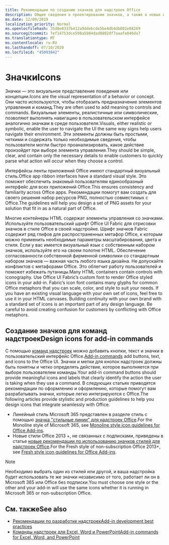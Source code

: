 ```yaml
---
title: Рекомендации по созданию значков для надстроек Office
description: Общие сведения о проектировании значков, а также о новых и однострочных стилях оформления для команд надстроек.
ms.date: 12/09/2019
localization_priority: Normal
ms.openlocfilehash: 35d8e0337b412a9ddebcde5be4db4db802e88269
ms.sourcegitcommit: 7ef14753dce598a5804dad8802df7aaafe046da7
ms.translationtype: MT
ms.contentlocale: ru-RU
ms.lasthandoff: 07/10/2020
ms.locfileid: "45093842"
---
```

# <a name="icons"></a><span data-ttu-id="22f77-103">Значки</span><span class="sxs-lookup"><span data-stu-id="22f77-103">Icons</span></span>

<span data-ttu-id="22f77-104">Значки — это визуальное представление поведения или концепции.</span><span class="sxs-lookup"><span data-stu-id="22f77-104">Icons are the visual representation of a behavior or concept.</span></span> <span data-ttu-id="22f77-105">Они часто используются, чтобы отобразить предназначение элементов управления и команд.</span><span class="sxs-lookup"><span data-stu-id="22f77-105">They are often used to add meaning to controls and commands.</span></span> <span data-ttu-id="22f77-106">Визуальные элементы, реалистичные или символические, позволяют выполнять навигацию в пользовательском интерфейсе аналогично значкам в среде пользователя.</span><span class="sxs-lookup"><span data-stu-id="22f77-106">Visuals, either realistic or symbolic, enable the user to navigate the UI the same way signs help users navigate their environment.</span></span> <span data-ttu-id="22f77-107">Эти элементы должны быть простыми, четкими и содержать только необходимые сведения, чтобы пользователи могли быстро проанализировать, какое действие произойдет при выборе элемента управления.</span><span class="sxs-lookup"><span data-stu-id="22f77-107">They should be simple, clear, and contain only the necessary details to enable customers to quickly parse what action will occur when they choose a control.</span></span>

<span data-ttu-id="22f77-108">Интерфейсы ленты приложений Office имеют стандартный визуальный стиль.</span><span class="sxs-lookup"><span data-stu-id="22f77-108">Office app ribbon interfaces have a standard visual style.</span></span> <span data-ttu-id="22f77-109">Это поможет обеспечить знакомый пользователям единообразный интерфейс для всех приложений Office.</span><span class="sxs-lookup"><span data-stu-id="22f77-109">This ensures consistency and familiarity across Office apps.</span></span> <span data-ttu-id="22f77-110">Рекомендации помогут вам создать для своего решения набор ресурсов PNG, полностью совместимых с Office.</span><span class="sxs-lookup"><span data-stu-id="22f77-110">The guidelines will help you design a set of PNG assets for your solution that fit in as a natural part of Office.</span></span>

<span data-ttu-id="22f77-p103">Многие контейнеры HTML содержат элементы управления со значками. Используйте пользовательский шрифт Office UI Fabric для отрисовки значков в стиле Office в своей надстройке. Шрифт значков Fabric содержит ряд глифов для распространенных метафор Office, к которым можно применить необходимые параметры масштабирования, цвета и стиля. Если у вас имеется визуальный язык с собственным набором значков, используйте его на своем полотне HTML. Обеспечение согласованности собственной фирменной символики со стандартным набором значков — важная часть любого языка дизайна. Не допускайте конфликтов с метафорами Office. Это облегчит работу пользователей и поможет избежать путаницы.</span><span class="sxs-lookup"><span data-stu-id="22f77-p103">Many HTML containers contain controls with iconography. Use Office UI Fabric’s custom font to render Office styled icons in your add-in. Fabric’s icon font contains many glyphs for common Office metaphors that you can scale, color, and style to suit your needs. If you have an existing visual language with your own set of icons, feel free to use it in your HTML canvases. Building continuity with your own brand with a standard set of icons is an important part of any design language. Be careful to avoid creating confusion for customers by conflicting with Office metaphors.</span></span>

## <a name="design-icons-for-add-in-commands"></a><span data-ttu-id="22f77-117">Создание значков для команд надстроек</span><span class="sxs-lookup"><span data-stu-id="22f77-117">Design icons for add-in commands</span></span>

<span data-ttu-id="22f77-118">С помощью [команд надстроек](add-in-commands.md) можно добавить кнопки, текст и значки в пользовательский интерфейс Office.</span><span class="sxs-lookup"><span data-stu-id="22f77-118">[Add-in commands](add-in-commands.md) add buttons, text, and icons to the Office UI.</span></span> <span data-ttu-id="22f77-119">Значки и метки для кнопок надстроек должны быть понятны и четко определять действие, которое выполняется при выборе пользователем команды.</span><span class="sxs-lookup"><span data-stu-id="22f77-119">Your add-in command buttons should provide meaningful icons and labels that clearly identify the action the user is taking when they use a command.</span></span> <span data-ttu-id="22f77-120">В следующих статьях приводятся рекомендации по оформлению и оформлению, которые помогут вам разрабатывать значки, которые легко интегрируются с Office.</span><span class="sxs-lookup"><span data-stu-id="22f77-120">The following articles provide stylistic and production guidelines to help you design icons that integrate seamlessly with Office.</span></span>

- <span data-ttu-id="22f77-121">Линейный стиль Microsoft 365 представлен в разделе стиль с помощью [значка "стильные линии" для надстроек Office](add-in-icons-monoline.md).</span><span class="sxs-lookup"><span data-stu-id="22f77-121">For the Monoline style of Microsoft 365, see [Monoline style icon guidelines for Office Add-ins](add-in-icons-monoline.md).</span></span>
- <span data-ttu-id="22f77-122">Новые стили Office 2013 +, не связанных с подписками, приведены в статье [новые рекомендации по использованию значков стилей для надстроек Office](add-in-icons-fresh.md).</span><span class="sxs-lookup"><span data-stu-id="22f77-122">For the Fresh style of non-subscription Office 2013+, see [Fresh style icon guidelines for Office Add-ins](add-in-icons-fresh.md).</span></span>

> [!NOTE]
> <span data-ttu-id="22f77-123">Необходимо выбрать один из стилей или другой, и ваша надстройка будет использовать те же значки независимо от того, работает ли он в Microsoft 365 или Office без подписки.</span><span class="sxs-lookup"><span data-stu-id="22f77-123">You must choose one style or the other and your add-in will use the same icons whether it is running in Microsoft 365 or non-subscription Office.</span></span>

## <a name="see-also"></a><span data-ttu-id="22f77-124">См. также</span><span class="sxs-lookup"><span data-stu-id="22f77-124">See also</span></span>

- [<span data-ttu-id="22f77-125">Рекомендации по разработке надстроек</span><span class="sxs-lookup"><span data-stu-id="22f77-125">Add-in development best practices</span></span>](../concepts/add-in-development-best-practices.md)
- [<span data-ttu-id="22f77-126">Команды надстроек для Excel, Word и PowerPoint</span><span class="sxs-lookup"><span data-stu-id="22f77-126">Add-in commands for Excel, Word, and PowerPoint</span></span>](../design/add-in-commands.md)
